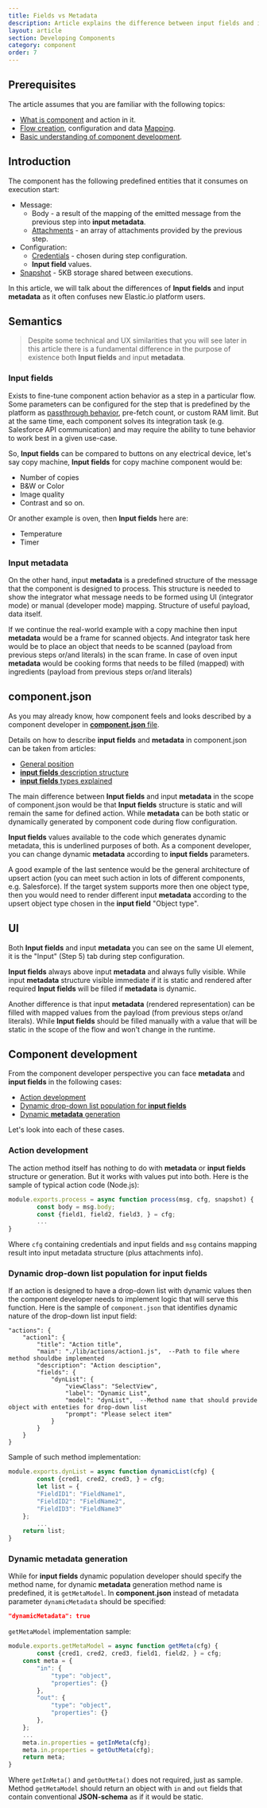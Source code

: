```yaml
---
title: Fields vs Metadata
description: Article explains the difference between input fields and input metadata.
layout: article
section: Developing Components
category: component
order: 7
---
```


## Prerequisites

The article assumes that you are familiar with the following topics:

*   [What is component](/getting-started/integration-component) and action in it.
*   [Flow creation](/getting-started/first-flow), configuration and data [Mapping](/guides/mapping-data).
*   [Basic understanding of component development](/guides/building-nodejs-component).

## Introduction

The component has the following predefined entities that it consumes on execution
start:

*   Message:
    *   Body - a result of the mapping of the emitted message from the previous step into **input metadata**.
    *   [Attachments](/guides/using-attachments) - an array of attachments provided by the previous step.
*   Configuration:
    *   [Credentials](/getting-started/credential) - chosen during step configuration.
    *   **Input field** values.
*   [Snapshot](/guides/using-snapshots) - 5KB storage shared between executions.

In this article, we will talk about the differences of **Input fields** and input
**metadata** as it often confuses new Elastic.io platform users.

## Semantics

> Despite some technical and UX similarities that you will see later in this article
> there is a fundamental difference in the purpose of existence both **Input fields**
> and input **metadata**.

### Input fields

Exists to fine-tune component action behavior as a step in a particular flow.
Some parameters can be configured for the step that is predefined by the platform
as [passthrough behavior](/getting-started/passthrough-feature), pre-fetch count,
or custom RAM limit. But at the same time, each component solves its integration
task (e.g. Salesforce API communication) and may require the ability to tune
behavior to work best in a given use-case.

So, **Input fields** can be compared to buttons on any electrical device, let's
say copy machine, **Input fields** for copy machine component would be:

*   Number of copies
*   B&W or Color
*   Image quality
*   Contrast
and so on.

Or another example is oven, then **Input fields**  here are:

*   Temperature
*   Timer

### Input metadata

On the other hand, input **metadata** is a predefined structure of the message
that the component is designed to process. This structure is needed to show the
integrator what message needs to be formed using UI (integrator mode) or manual
(developer mode) mapping. Structure of useful payload, data itself.

If we continue the real-world example with a copy machine then input **metadata**
would be a frame for scanned objects. And integrator task here would be to place
an object that needs to be scanned (payload from previous steps or/and literals)
in the scan frame. In case of oven input **metadata** would be cooking forms that
needs to be filled (mapped) with ingredients (payload from previous steps or/and literals)

## component.json

As you may already know, how component feels and looks described by a component
developer in [**component.json** file](/references/component-json-technical-reference).

Details on how to describe **input fields** and **metadata** in component.json
can be taken from articles:

*   [General position](/references/component-json-technical-reference-actions-triggers)
*   [**input fields** description structure](/references/component-json-fields)
*   [**input fields** types explained](/references/view-classes)

The main difference between  **Input fields** and input **metadata** in the scope
of component.json would be that **Input fields** structure is static and will
remain the same for defined action. While **metadata** can be both static or
dynamically generated by component code during flow configuration.

**Input fields** values available to the code which generates dynamic metadata,
this is underlined purposes of both. As a component developer, you can change
dynamic **metadata** according to **input fields** parameters.

A good example of the last sentence would be the general architecture of upsert
action (you can meet such action in lots of different components, e.g. Salesforce).
If the target system supports more then one object type, then you would need to
render different input **metadata** according to the upsert object type chosen
in the **input field** "Object type".

## UI

Both **Input fields** and input **metadata** you can see on the same UI element,
it is the "Input" (Step 5) tab during step configuration.

**Input fields** always above input **metadata** and always fully visible. While
input **metadata** structure visible immediate if it is static and rendered after
required **Input fields** will be filled if **metadata** is dynamic.

Another difference is that input **metadata** (rendered representation) can be
filled with mapped values from the payload (from previous steps or/and literals).
While **Input fields** should be filled manually with a value that will be static
in the scope of the flow and won't change in the runtime.

## Component development

From the component developer perspective you can face **metadata** and **input fields**
in the following cases:

*   [Action development](#action-development)
*   [Dynamic drop-down list population for **input fields**](#dynamic-drop-down-list-population-for-input-fields)
*   [Dynamic **metadata** generation](#dynamic-metadata-generation)

Let's look into each of these cases.

### Action development

The action method itself has nothing to do with **metadata** or **input fields**
structure or generation. But it works with values put into both. Here is the sample
of typical action code (Node.js):

```js
module.exports.process = async function process(msg, cfg, snapshot) {
        const body = msg.body;
        const {field1, field2, field3, } = cfg;
        ...
}
```

Where `cfg` containing credentials and input fields and `msg` contains mapping
result into input metadata structure (plus attachments info).

### Dynamic drop-down list population for input fields

If an action is designed to have a drop-down list with dynamic values then the
component developer needs to implement logic that will serve this function.
Here is the sample of `component.json` that identifies dynamic nature of the
drop-down list input field:

```
"actions": {
    "action1": {
        "title": "Action title",
        "main": "./lib/actions/action1.js",  --Path to file where method shouldbe implemented
        "description": "Action desciption",
        "fields": {
            "dynList": {
                "viewClass": "SelectView",
                "label": "Dynamic List",
                "model": "dynList",  --Method name that should provide object with enteties for drop-down list
                "prompt": "Please select item"
            }
        }
    }
}
```

Sample of such method implementation:

```js
module.exports.dynList = async function dynamicList(cfg) {
        const {cred1, cred2, cred3, } = cfg;
        let list = {
		"FieldID1": "FieldName1",
		"FieldID2": "FieldName2",
		"FieldID3": "FieldName3"
	};
        ...
	return list;
}
```

### Dynamic metadata generation

While for **input fields** dynamic population developer should specify the method
name, for dynamic **metadata** generation method name is predefined, it is `getMetaModel`.
In **component.json** instead of metadata parameter `dynamicMetadata` should be specified:

```json
"dynamicMetadata": true
```

`getMetaModel` implementation sample:

```js
module.exports.getMetaModel = async function getMeta(cfg) {
        const {cred1, cred2, cred3, field1, field2, } = cfg;
	const meta = {
	    "in": {
	        "type": "object",
	        "properties": {}
	    },
	    "out": {
	        "type": "object",
	        "properties": {}
	    },
	};
	...
	meta.in.properties = getInMeta(cfg);
	meta.in.properties = getOutMeta(cfg);
	return meta;
}
```

Where `getInMeta()` and `getOutMeta()` does not required, just as sample.
Method `getMetaModel` should return an object with `in` and `out` fields that
contain conventional  **JSON-schema** as if it would be static.
